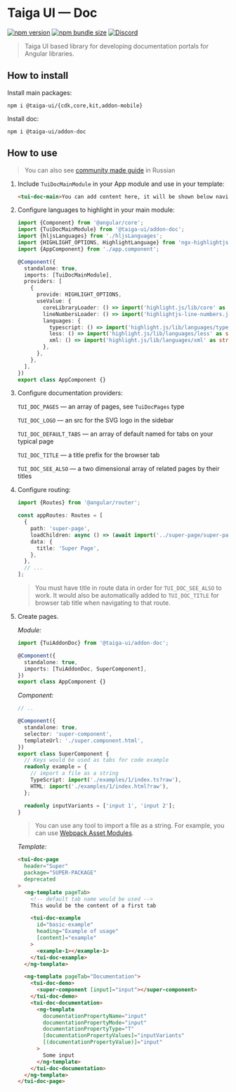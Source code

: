 # Taiga UI — Doc

[![npm version](https://img.shields.io/npm/v/@taiga-ui/addon-doc.svg)](https://npmjs.com/package/@taiga-ui/addon-doc)
[![npm bundle size](https://img.shields.io/bundlephobia/minzip/@taiga-ui/addon-doc)](https://bundlephobia.com/result?p=@taiga-ui/addon-doc)
[![Discord](https://img.shields.io/discord/748677963142135818?color=7289DA&label=%23taiga-ui&logo=discord&logoColor=white)](https://discord.gg/Us8d8JVaTg)

> Taiga UI based library for developing documentation portals for Angular libraries.

## How to install

Install main packages:

```
npm i @taiga-ui/{cdk,core,kit,addon-mobile}
```

Install doc:

```
npm i @taiga-ui/addon-doc
```

## How to use

> You can also see [community made guide](https://habr.com/ru/company/europlan/blog/559804/) in Russian

1. Include `TuiDocMainModule` in your App module and use in your template:

   ```html
   <tui-doc-main>You can add content here, it will be shown below navigation in the sidebar</tui-doc-main>
   ```

2. Configure languages to highlight in your main module:

   ```typescript
   import {Component} from '@angular/core';
   import {TuiDocMainModule} from '@taiga-ui/addon-doc';
   import {hljsLanguages} from './hljsLanguages';
   import {HIGHLIGHT_OPTIONS, HighlightLanguage} from 'ngx-highlightjs';
   import {AppComponent} from './app.component';

   @Component({
     standalone: true,
     imports: [TuiDocMainModule],
     providers: [
       {
         provide: HIGHLIGHT_OPTIONS,
         useValue: {
           coreLibraryLoader: () => import('highlight.js/lib/core' as string),
           lineNumbersLoader: () => import('highlightjs-line-numbers.js' as string), // Optional, only if you want the line numbers
           languages: {
             typescript: () => import('highlight.js/lib/languages/typescript' as string),
             less: () => import('highlight.js/lib/languages/less' as string),
             xml: () => import('highlight.js/lib/languages/xml' as string),
           },
         },
       },
     ],
   })
   export class AppComponent {}
   ```

3. Configure documentation providers:

   `TUI_DOC_PAGES` — an array of pages, see `TuiDocPages` type

   `TUI_DOC_LOGO` — an src for the SVG logo in the sidebar

   `TUI_DOC_DEFAULT_TABS` — an array of default named for tabs on your typical page

   `TUI_DOC_TITLE` — a title prefix for the browser tab

   `TUI_DOC_SEE_ALSO` — a two dimensional array of related pages by their titles

4. Configure routing:

   ```typescript
   import {Routes} from '@angular/router';

   const appRoutes: Routes = [
     {
       path: 'super-page',
       loadChildren: async () => (await import('../super-page/super-page.module')).SuperModule,
       data: {
         title: 'Super Page',
       },
     },
     // ...
   ];
   ```

   > You must have title in route data in order for `TUI_DOC_SEE_ALSO` to work. It would also be automatically added to
   > `TUI_DOC_TITLE` for browser tab title when navigating to that route.

5. Create pages.

   _Module:_

   ```ts
   import {TuiAddonDoc} from '@taiga-ui/addon-doc';

   @Component({
     standalone: true,
     imports: [TuiAddonDoc, SuperComponent],
   })
   export class AppComponent {}
   ```

   _Component:_

   ```ts
   // ..

   @Component({
     standalone: true,
     selector: 'super-component',
     templateUrl: './super.component.html',
   })
   export class SuperComponent {
     // Keys would be used as tabs for code example
     readonly example = {
       // import a file as a string
       TypeScript: import('./examples/1/index.ts?raw'),
       HTML: import('./examples/1/index.html?raw'),
     };

     readonly inputVariants = ['input 1', 'input 2'];
   }
   ```

   > You can use any tool to import a file as a string. For example, you can use
   > [Webpack Asset Modules](https://webpack.js.org/guides/asset-modules/).

   _Template:_

   ```html
   <tui-doc-page
     header="Super"
     package="SUPER-PACKAGE"
     deprecated
   >
     <ng-template pageTab>
       <!-- default tab name would be used -->
       This would be the content of a first tab

       <tui-doc-example
         id="basic-example"
         heading="Example of usage"
         [content]="example"
       >
         <example-1></example-1>
       </tui-doc-example>
     </ng-template>

     <ng-template pageTab="Documentation">
       <tui-doc-demo>
         <super-component [input]="input"></super-component>
       </tui-doc-demo>
       <tui-doc-documentation>
         <ng-template
           documentationPropertyName="input"
           documentationPropertyMode="input"
           documentationPropertyType="T"
           [documentationPropertyValues]="inputVariants"
           [(documentationPropertyValue)]="input"
         >
           Some input
         </ng-template>
       </tui-doc-documentation>
     </ng-template>
   </tui-doc-page>
   ```
